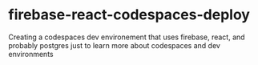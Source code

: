 # firebase-react-codespaces-deploy
Creating a codespaces dev environement that uses firebase, react, and probably postgres just to learn more about codespaces and dev environments
